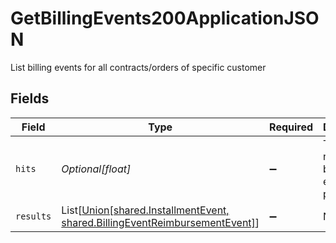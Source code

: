 # GetBillingEvents200ApplicationJSON

List billing events for all contracts/orders of specific customer


## Fields

| Field                                                                                                              | Type                                                                                                               | Required                                                                                                           | Description                                                                                                        | Example                                                                                                            |
| ------------------------------------------------------------------------------------------------------------------ | ------------------------------------------------------------------------------------------------------------------ | ------------------------------------------------------------------------------------------------------------------ | ------------------------------------------------------------------------------------------------------------------ | ------------------------------------------------------------------------------------------------------------------ |
| `hits`                                                                                                             | *Optional[float]*                                                                                                  | :heavy_minus_sign:                                                                                                 | Total number of billing events for pagination                                                                      | 50                                                                                                                 |
| `results`                                                                                                          | List[[Union[shared.InstallmentEvent, shared.BillingEventReimbursementEvent]](../../models/shared/billingevent.md)] | :heavy_minus_sign:                                                                                                 | N/A                                                                                                                |                                                                                                                    |